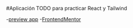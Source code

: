 #Aplicación TODO para practicar React y Tailwind

-[preview app](https://to-do-react-vite-tailwind.netlify.app/)
-[FrontendMentor](https://www.frontendmentor.io/challenges/todo-app-Su1_KokOW)
